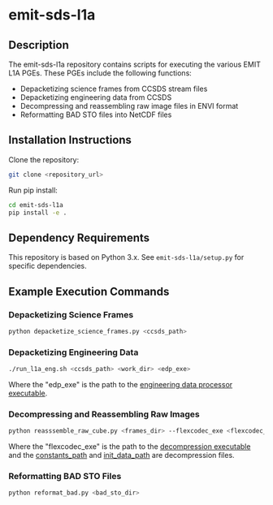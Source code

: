 # emit-sds-l1a


## Description

The emit-sds-l1a repository contains scripts for executing the various EMIT L1A PGEs.  These PGEs include the following functions:
* Depacketizing science frames from CCSDS stream files
* Depacketizing engineering data from CCSDS
* Decompressing and reassembling raw image files in ENVI format
* Reformatting BAD STO files into NetCDF files

## Installation Instructions

Clone the repository:
```bash
git clone <repository_url>
```
Run pip install:
```bash
cd emit-sds-l1a
pip install -e .
```

## Dependency Requirements

This repository is based on Python 3.x.  See `emit-sds-l1a/setup.py` for specific dependencies.

## Example Execution Commands

### Depacketizing Science Frames

```bash
python depacketize_science_frames.py <ccsds_path>
```

### Depacketizing Engineering Data

```bash
./run_l1a_eng.sh <ccsds_path> <work_dir> <edp_exe>
```
Where the "edp_exe" is the path to the [engineering data processor executable](https://github.jpl.nasa.gov/emit/emit-ios/blob/master/emit/bin/emit_l1_edp.py).

### Decompressing and Reassembling Raw Images

```bash
python reasssemble_raw_cube.py <frames_dir> --flexcodec_exe <flexcodec_exe> --constants_path <constants_path> --init_data_path <init_data_path>
```
Where the "flexcodec_exe" is the path to the [decompression executable](https://github.jpl.nasa.gov/flex-data-compression/EMIT_FLEX_codec) 
and the [constants_path](https://github.jpl.nasa.gov/emit-sds/emit-sds-l1a/blob/main/decompression/constants.txt) and 
[init_data_path](https://github.jpl.nasa.gov/emit-sds/emit-sds-l1a/blob/main/decompression/FPGA_Data_Initialization_File_CREATE_COMPRESSION_INIT_DATA_328_e0.bin) 
are decompression files. 

### Reformatting BAD STO Files

```bash
python reformat_bad.py <bad_sto_dir>
```
